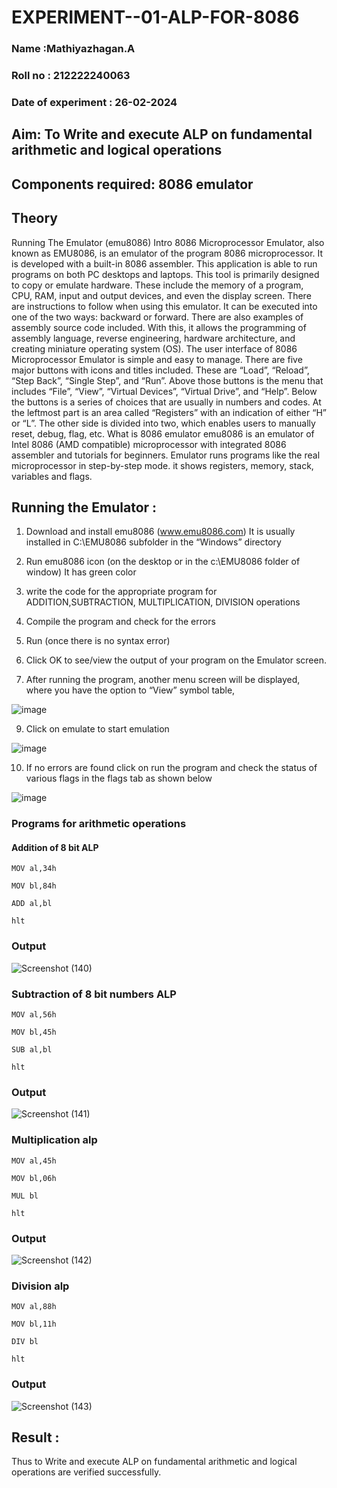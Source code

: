 # EXPERIMENT--01-ALP-FOR-8086
### Name :Mathiyazhagan.A

### Roll no : 212222240063

### Date of experiment : 26-02-2024





## Aim: To Write and execute ALP on fundamental arithmetic and logical operations
## Components required: 8086  emulator 
## Theory 
Running The Emulator (emu8086) Intro 8086 Microprocessor Emulator, also known as EMU8086, is an emulator of the program 8086 microprocessor. It is developed with a built-in 8086 assembler. This application is able to run programs on both PC desktops and laptops. This tool is primarily designed to copy or emulate hardware. These include the memory of a program, CPU, RAM, input and output devices, and even the display screen. There are instructions to follow when using this emulator. It can be executed into one of the two ways: backward or forward. There are also examples of assembly source code included. With this, it allows the programming of assembly language, reverse engineering, hardware architecture, and creating miniature operating system (OS). The user interface of 8086 Microprocessor Emulator is simple and easy to manage. There are five major buttons with icons and titles included. These are “Load”, “Reload”, “Step Back”, “Single Step”, and “Run”. Above those buttons is the menu that includes “File”, “View”, “Virtual Devices”, “Virtual Drive”, and “Help”. Below the buttons is a series of choices that are usually in numbers and codes. At the leftmost part is an area called “Registers” with an indication of either “H” or “L”. The other side is divided into two, which enables users to manually reset, debug, flag, etc. What is 8086 emulator emu8086 is an emulator of Intel 8086 (AMD compatible) microprocessor with integrated 8086 assembler and tutorials for beginners. Emulator runs programs like the real microprocessor in step-by-step mode. it shows registers, memory, stack, variables and flags.


 ## Running the Emulator :
1.	Download and install emu8086 (www.emu8086.com) It is usually installed in C:\EMU8086 subfolder in the “Windows” directory
2.	Run  emu8086 icon (on the desktop or in the c:\EMU8086 folder of window) It has green color 
 
 
3.	write the code for the appropriate program for ADDITION,SUBTRACTION, MULTIPLICATION,  DIVISION operations 

4.	Compile the program and check for the errors 
5.	Run (once there is no syntax error) 

6.	Click OK to see/view the output of your program on the Emulator screen. 


7.	After running the program, another menu screen will be displayed, where you have the option to “View” symbol table,



![image](https://user-images.githubusercontent.com/36288975/189273263-d65baae9-4b8f-4723-afb3-c0ffa4052b04.png)











9.	Click on emulate to start emulation 








![image](https://user-images.githubusercontent.com/36288975/189273273-9bb36ec1-e2e8-4892-8d35-37707332bfdc.png)








10.	If no errors are found click on run the program and check the status of various flags in the flags tab as shown below 






![image](https://user-images.githubusercontent.com/36288975/189273277-113a2a33-4a40-4ff8-95a5-ecd3a1f504fe.png)







### Programs for arithmetic  operations

#### Addition  of 8 bit ALP 
```
MOV al,34h

MOV bl,84h

ADD al,bl    

hlt
```

### Output  
 
 ![Screenshot (140)](https://github.com/Mathiofficial/EXPERIMENT--01-ALP-FOR-8086/assets/118787327/adc3fb6c-40f4-4a6f-a1bb-543e39ba13c6)


### Subtraction   of 8 bit numbers  ALP 

```
MOV al,56h

MOV bl,45h

SUB al,bl    

hlt
```
### Output  
![Screenshot (141)](https://github.com/Mathiofficial/EXPERIMENT--01-ALP-FOR-8086/assets/118787327/5c399345-d17b-45bd-96a2-2fc0fa5cee42)



### Multiplication alp 
```
MOV al,45h

MOV bl,06h

MUL bl    

hlt
```

### Output  

![Screenshot (142)](https://github.com/Mathiofficial/EXPERIMENT--01-ALP-FOR-8086/assets/118787327/635b8674-cada-4ab0-a08d-00793150c37f)



### Division alp 
```
MOV al,88h

MOV bl,11h

DIV bl    

hlt
```
### Output  

![Screenshot (143)](https://github.com/Mathiofficial/EXPERIMENT--01-ALP-FOR-8086/assets/118787327/adc4e35c-e181-4c8f-828c-aa72e1bead68)



## Result :
 
Thus to Write and execute ALP on fundamental arithmetic and logical operations are verified successfully.

